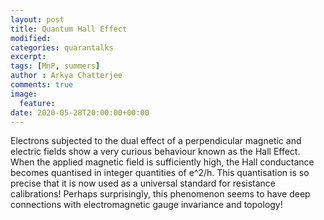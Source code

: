 ```yaml
---
layout: post
title: Quantum Hall Effect
modified:
categories: quarantalks
excerpt:
tags: [MnP, summers]
author : Arkya Chatterjee
comments: true
image:
  feature:
date: 2020-05-28T20:00:00+00:00
---
```

Electrons subjected to the dual effect of a perpendicular magnetic and electric fields show a very curious behaviour known as the Hall Effect. When the applied magnetic field is sufficiently high, the Hall conductance becomes quantised in integer quantities of e^2/h. This quantisation is so precise that it is now used as a universal standard for resistance calibrations! Perhaps surprisingly, this phenomenon seems to have deep connections with electromagnetic gauge invariance and topology!

<!-- TYPE ARTICLE BELOW -->
<!-- Use ### for header_1 -->
<!-- Use <b></b> for header_2 -->
<!-- No suffix required for normal text -->
<!-- Use <i></i> for ending notes -->
